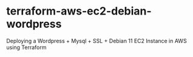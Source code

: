 # terraform-aws-ec2-debian-wordpress
Deploying a Wordpress + Mysql + SSL + Debian 11 EC2 Instance in AWS using Terraform
